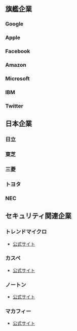 ## 旗艦企業
### Google
### Apple
### Facebook
### Amazon
### Microsoft
### IBM
### Twitter

## 日本企業
### 日立
### 東芝
### 三菱
### トヨタ
### NEC

## セキュリティ関連企業
### トレンドマイクロ
* [公式サイト](https://www.trendmicro.com/ja_jp/business.html)
### カスペ
* [公式サイト](https://home.kaspersky.co.jp/store/kasperjp/DisplayHomePage)
### ノートン
* [公式サイト](https://www.nortonstore.jp/aff/ls/)
### マカフィー
* [公式サイト](https://www.mcafee.com/japan/home/)
